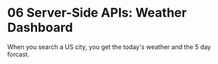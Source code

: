 # 06 Server-Side APIs: Weather Dashboard

When you search a US city, you get the today's weather and the 5 day forcast. 
